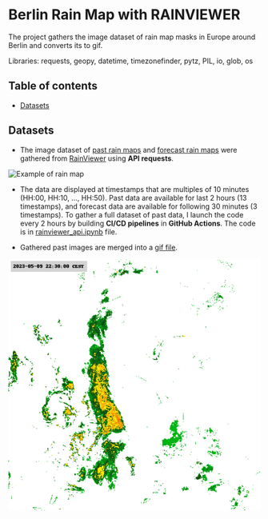 # Berlin Rain Map with RAINVIEWER

The project gathers the image dataset of rain map masks in Europe around Berlin and converts its to gif. 

Libraries: requests, geopy, datetime, timezonefinder, pytz, PIL, io, glob, os



## Table of contents
- [Datasets](#datasets)



## Datasets

- The image dataset of [past rain maps](https://github.com/am-tropin/rain-maps-api/tree/main/past_png) and [forecast rain maps](https://github.com/am-tropin/rain-maps-api/tree/main/nowcast_png) were gathered from [RainViewer](https://www.rainviewer.com/api/weather-maps-api.html) using **API requests**.

![Example of rain map](https://github.com/am-tropin/rain-maps-api/blob/main/for_readme/berlin%201683610200%20(for%20readme).png)

- The data are displayed at timestamps that are multiples of 10 minutes (HH:00, HH:10, ..., HH:50). Past data are available for last 2 hours (13 timestamps), and forecast data are available for following 30 minutes (3 timestamps). To gather a full dataset of past data, I launch the code every 2 hours by building **CI/CD pipelines** in **GitHub Actions**. The code is in [rainviewer_api.ipynb](https://github.com/am-tropin/rain-maps-api/blob/main/rainviewer_api.ipynb) file.

- Gathered past images are merged into a [gif file](https://github.com/am-tropin/rain-maps-api/tree/main/past_gif).

![Gif for May 9-11, 2023](https://github.com/am-tropin/rain-maps-api/blob/main/for_readme/berlin%202023-05-11%2020%3A20%3A26%20CEST.gif)
